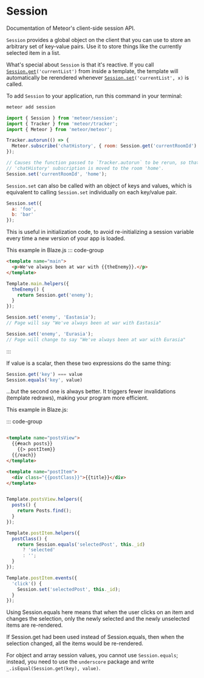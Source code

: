 # Session

Documentation of Meteor's client-side session API.


`Session` provides a global object on the client that you can use to
store an arbitrary set of key-value pairs. Use it to store things like
the currently selected item in a list.

What's special about `Session` is that it's reactive. If
you call [`Session.get`](#session_get)`('currentList')`
from inside a template, the template will automatically be rerendered
whenever [`Session.set`](#session_set)`('currentList', x)` is called.

To add `Session` to your application, run this command in your terminal:

```bash
meteor add session
```

<ApiBox name="Session.set" hasCustomExample/>


```js
import { Session } from 'meteor/session';
import { Tracker } from 'meteor/tracker';
import { Meteor } from 'meteor/meteor';

Tracker.autorun(() => {
  Meteor.subscribe('chatHistory', { room: Session.get('currentRoomId') });
});

// Causes the function passed to `Tracker.autorun` to be rerun, so that the
// 'chatHistory' subscription is moved to the room 'home'.
Session.set('currentRoomId', 'home');
```


`Session.set` can also be called with an object of keys and values, which is
equivalent to calling `Session.set` individually on each key/value pair.

```js
Session.set({
  a: 'foo',
  b: 'bar'
});
```


<ApiBox name="Session.setDefault"/>

This is useful in initialization code, to avoid re-initializing a session
variable every time a new version of your app is loaded.


<ApiBox name="Session.get" hasCustomExample/>

This example in Blaze.js
::: code-group

```html [main.html]
<template name="main">
  <p>We've always been at war with {{theEnemy}}.</p>
</template>
```

```js [main.js]
Template.main.helpers({
  theEnemy() {
    return Session.get('enemy');
  }
});

Session.set('enemy', 'Eastasia');
// Page will say "We've always been at war with Eastasia"

Session.set('enemy', 'Eurasia');
// Page will change to say "We've always been at war with Eurasia"
```
:::


<ApiBox name="Session.equals"/>


If value is a scalar, then these two expressions do the same thing:

```js
Session.get('key') === value
Session.equals('key', value)
```

...but the second one is always better. It triggers fewer invalidations
(template redraws), making your program more efficient.

This example in Blaze.js:

::: code-group

```html [main.html]

<template name="postsView">
  {{#each posts}}
    {{> postItem}}
  {{/each}}
</template>

<template name="postItem">
  <div class="{{postClass}}">{{title}}</div>
</template>
```

```js [main.js]

Template.postsView.helpers({
  posts() {
    return Posts.find();
  }
});

Template.postItem.helpers({
  postClass() {
    return Session.equals('selectedPost', this._id)
      ? 'selected'
      : '';
  }
});

Template.postItem.events({
  'click'() {
    Session.set('selectedPost', this._id);
  }
});
```

Using Session.equals here means that when the user clicks
on an item and changes the selection, only the newly selected
and the newly unselected items are re-rendered.

If Session.get had been used instead of Session.equals, then
when the selection changed, all the items would be re-rendered.

For object and array session values, you cannot use `Session.equals`; instead,
you need to use the `underscore` package and write
`_.isEqual(Session.get(key), value)`.
